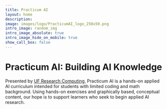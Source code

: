 ```yaml
---
title: Practicum AI
layout: home
description: 
image: images/logo/PracticumAI_logo_250x50.png
intro_image: random_img
intro_image_absolute: true
intro_image_hide_on_mobile: true
show_call_box: false
---
```


# Practicum AI: Building AI Knowledge

Presented by [UF Research Computing](https://www.rc.ufl.edu/), Practicum AI is a hands-on applied AI curriculum intended for students with limited coding and math background. Using hands-on exercises and graphically based, conceptual content, our hope is to support learners who seek to begin applied AI research.
